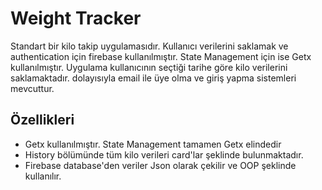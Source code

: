 # Weight Tracker

Standart bir kilo takip uygulamasıdır. Kullanıcı verilerini saklamak ve authentication için firebase kullanılmıştır. State Management için ise Getx kullanılmıştır.
Uygulama kullanıcının seçtiği tarihe göre kilo verilerini saklamaktadır. dolayısıyla email ile üye olma ve giriş yapma sistemleri mevcuttur.

## Özellikleri
* Getx kullanılmıştır. State Management tamamen Getx elindedir
* History bölümünde tüm kilo verileri card'lar şeklinde bulunmaktadır.
* Firebase database'den veriler Json olarak çekilir ve OOP şeklinde kullanılır.
